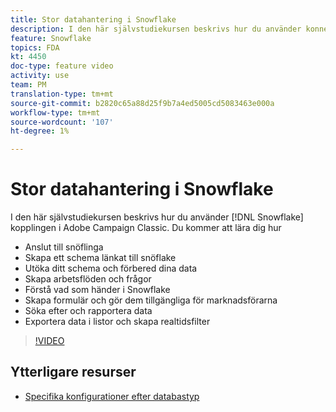 ```yaml
---
title: Stor datahantering i Snowflake
description: I den här självstudiekursen beskrivs hur du använder konnektorn för snöflake i Adobe Campaign Classic
feature: Snowflake
topics: FDA
kt: 4450
doc-type: feature video
activity: use
team: PM
translation-type: tm+mt
source-git-commit: b2820c65a88d25f9b7a4ed5005cd5083463e000a
workflow-type: tm+mt
source-wordcount: '107'
ht-degree: 1%

---
```



# Stor datahantering i Snowflake

I den här självstudiekursen beskrivs hur du använder [!DNL Snowflake] kopplingen i Adobe Campaign Classic.
Du kommer att lära dig hur

* Anslut till snöflinga
* Skapa ett schema länkat till snöflake
* Utöka ditt schema och förbered dina data
* Skapa arbetsflöden och frågor
* Förstå vad som händer i Snowflake
* Skapa formulär och gör dem tillgängliga för marknadsförarna
* Söka efter och rapportera data
* Exportera data i listor och skapa realtidsfilter

>[!VIDEO](https://video.tv.adobe.com/v/31588?quality=12&learn=on)

## Ytterligare resurser

* [Specifika konfigurationer efter databastyp](https://docs.adobe.com/content/help/en/campaign-classic/using/getting-started/accessing-external-database/specific-configuration-database.html)
